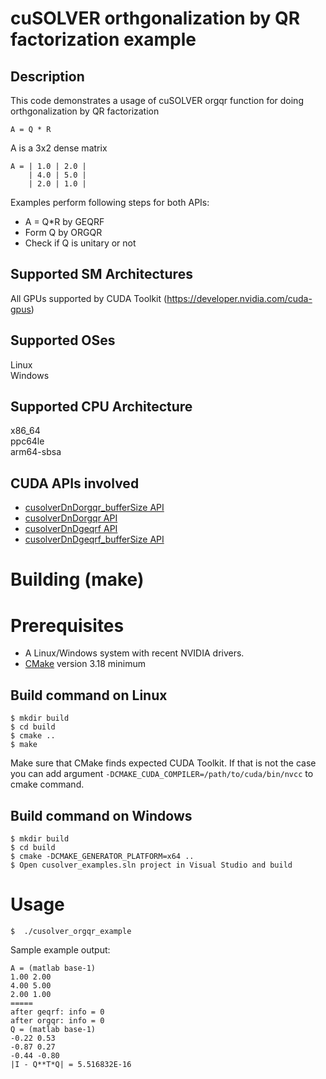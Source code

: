 # cuSOLVER orthgonalization by QR factorization example

## Description

This code demonstrates a usage of cuSOLVER orgqr function for doing orthgonalization by QR factorization 
```
A = Q * R
```
A is a 3x2 dense matrix
```
A = | 1.0 | 2.0 |
    | 4.0 | 5.0 |
    | 2.0 | 1.0 |
```

Examples perform following steps for both APIs:
- A = Q*R by GEQRF
- Form Q by ORGQR
- Check if Q is unitary or not

## Supported SM Architectures

All GPUs supported by CUDA Toolkit (https://developer.nvidia.com/cuda-gpus)  

## Supported OSes

Linux  
Windows  

## Supported CPU Architecture

x86_64  
ppc64le  
arm64-sbsa

## CUDA APIs involved
- [cusolverDnDorgqr_bufferSize API](https://docs.nvidia.com/cuda/cusolver/index.html#cuSolverDN-lt-t-gt-orgqr)
- [cusolverDnDorgqr API](https://docs.nvidia.com/cuda/cusolver/index.html#cuSolverDN-lt-t-gt-orgqr)
- [cusolverDnDgeqrf API](https://docs.nvidia.com/cuda/cusolver/index.html#cuSolverDN-lt-t-gt-geqrf)
- [cusolverDnDgeqrf_bufferSize API](https://docs.nvidia.com/cuda/cusolver/index.html#cuSolverDN-lt-t-gt-geqrf)

# Building (make)

# Prerequisites
- A Linux/Windows system with recent NVIDIA drivers.
- [CMake](https://cmake.org/download) version 3.18 minimum

## Build command on Linux
```
$ mkdir build
$ cd build
$ cmake ..
$ make
```
Make sure that CMake finds expected CUDA Toolkit. If that is not the case you can add argument `-DCMAKE_CUDA_COMPILER=/path/to/cuda/bin/nvcc` to cmake command.

## Build command on Windows
```
$ mkdir build
$ cd build
$ cmake -DCMAKE_GENERATOR_PLATFORM=x64 ..
$ Open cusolver_examples.sln project in Visual Studio and build
```

# Usage
```
$  ./cusolver_orgqr_example
```

Sample example output:

```
A = (matlab base-1)
1.00 2.00
4.00 5.00
2.00 1.00
=====
after geqrf: info = 0
after orgqr: info = 0
Q = (matlab base-1)
-0.22 0.53
-0.87 0.27
-0.44 -0.80
|I - Q**T*Q| = 5.516832E-16
```

